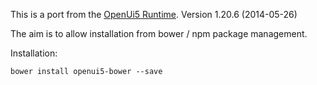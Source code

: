 This is a port from the [OpenUi5 Runtime](http://sap.github.io/openui5/download.html). 
Version 1.20.6 (2014-05-26)

The aim is to allow installation from bower / npm package management.

Installation:

```
bower install openui5-bower --save
```
